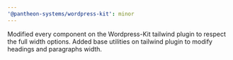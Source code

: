 ```yaml
---
'@pantheon-systems/wordpress-kit': minor
---
```


Modified every component on the Wordpress-Kit tailwind plugin to respect the
full width options. Added base utilities on tailwind plugin to modify headings
and paragraphs width.
